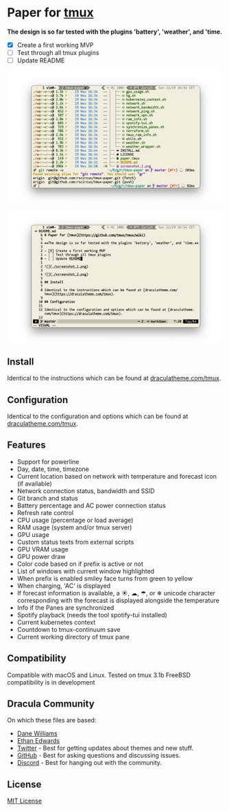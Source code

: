# Paper for [tmux](https://github.com/tmux/tmux/wiki)

**The design is so far tested with the plugins 'battery', 'weather', and 'time.**

- [X] Create a first working MVP
- [ ] Test through all tmux plugins
- [ ] Update README

![](screenshot_1.png)

![](screenshot_2.png)

## Install

Identical to the instructions which can be found at [draculatheme.com/tmux](https://draculatheme.com/tmux).

## Configuration

Identical to the configuration and options which can be found at [draculatheme.com/tmux](https://draculatheme.com/tmux).

## Features

- Support for powerline
- Day, date, time, timezone
- Current location based on network with temperature and forecast icon (if available)
- Network connection status, bandwidth and SSID
- Git branch and status
- Battery percentage and AC power connection status
- Refresh rate control
- CPU usage (percentage or load average)
- RAM usage (system and/or tmux server)
- GPU usage
- Custom status texts from external scripts
- GPU VRAM usage
- GPU power draw
- Color code based on if prefix is active or not
- List of windows with current window highlighted
- When prefix is enabled smiley face turns from green to yellow
- When charging, 'AC' is displayed
- If forecast information is available, a ☀, ☁, ☂, or ❄ unicode character corresponding with the forecast is displayed alongside the temperature
- Info if the Panes are synchronized
- Spotify playback (needs the tool spotify-tui installed)
- Current kubernetes context
- Countdown to tmux-continuum save
- Current working directory of tmux pane

## Compatibility

Compatible with macOS and Linux. Tested on tmux 3.1b
FreeBSD compatibility is in development

## Dracula Community

On which these files are based:

- [Dane Williams](https://github.com/danerwilliams)
- [Ethan Edwards](https://github.com/ethancedwards8)
- [Twitter](https://twitter.com/draculatheme) - Best for getting updates about themes and new stuff.
- [GitHub](https://github.com/dracula/dracula-theme/discussions) - Best for asking questions and discussing issues.
- [Discord](https://draculatheme.com/discord-invite) - Best for hanging out with the community.

## License

[MIT License](./LICENSE)
